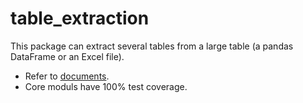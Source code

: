 # table_extraction
This package can extract several tables from a large table (a pandas DataFrame or an Excel file).

* Refer to [documents](.docs/build/html/index.html).
* Core moduls have 100% test coverage.